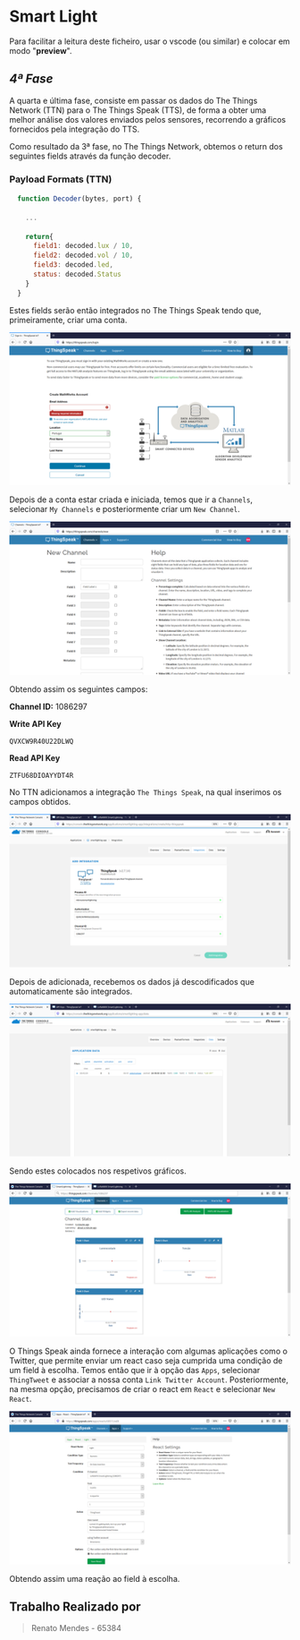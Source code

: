 # Smart Light

Para facilitar a leitura deste ficheiro, usar o vscode (ou similar) e colocar em modo "__preview__".

## _4ª Fase_

A quarta e última fase, consiste em passar os dados do The Things Network (TTN) para o The Things Speak (TTS), de forma a obter uma melhor análise dos valores enviados pelos sensores, recorrendo a gráficos fornecidos pela integração do TTS.<br>

Como resultado da 3ª fase, no The Things Network, obtemos o return dos seguintes fields através da função decoder.

### Payload Formats (TTN)

  ```js
    function Decoder(bytes, port) {
      
      ...

      return{
        field1: decoded.lux / 10,
        field2: decoded.vol / 10,
        field3: decoded.led,
        status: decoded.Status
      }   
    }
  ```

Estes fields serão então integrados no The Things Speak tendo que, primeiramente, criar uma conta.

![Create Account](./F4img/TTS_Login.png)

Depois de a conta estar criada e iniciada, temos que ir a `Channels`, selecionar `My Channels` e posteriormente criar um `New Channel`.

![New Channel](./F4img/TTS_NewChannel.png)

Obtendo assim os seguintes campos:

__Channel ID:__ 1086297

__Write API Key__

  ```plan
  QVXCW9R40U22DLWQ
  ```

__Read API Key__

  ```plan
  ZTFU68DIOAYYDT4R
  ```

No TTN adicionamos a integração `The Things Speak`, na qual inserimos os campos obtidos.

![Add Integration](./F4img/TTN_AddIntegration.png)

Depois de adicionada, recebemos os dados já descodificados que automaticamente são integrados.

![TTN_Data](./F4img/TTN_Data.png)</br>

Sendo estes colocados nos respetivos gráficos.

![TTS_View](./F4img/TTS_View.png)

O Things Speak ainda fornece a interação com algumas aplicações como o Twitter, que permite enviar um react caso seja cumprida uma condição de um field à escolha. 
Temos então que ir à opção das `Apps`, selecionar `ThingTweet` e associar a nossa conta `Link Twitter Account`. 
Posteriormente, na mesma opção, precisamos de criar o react em `React` e selecionar `New React`.

![TTS_Tweet](./F4img/TTS_Tweet.png)

Obtendo assim uma reação ao field à escolha.

## Trabalho Realizado por

> Renato Mendes - 65384
